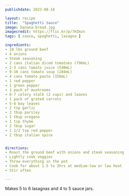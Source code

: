 ```yaml
---
publishdate: 2023-08-18

layout: recipe
title:  "Spaghetti Sauce"
image: banana-bread.jpg
imagecredit: https://flic.kr/p/7HZmzn
tags: [ sauce, spaghetti, lasagna ]

ingredients:
- 10 lbs ground beef
- 4 onions
- Steak seasoning
- 2 cans italian diced tomatoes (796mL)
- 2-3 cans tomato juice (540mL)
- 9-10 cans tomato soup (284mL)
- 4 cans tomato paste (156mL)
- 1 red pepper
- 1 green pepper
- 1 pack of mushrooms
- 6-7 celery stalk (2 cups) and leaves
- 1 pack of grated carrots
- 5-6 bay leaves
- 2 tsp garlic
- 2 tbsp parsley
- 1 tbsp oregano
- 1 tsp thyme
- 2 tbsp sugar
- 1 1/2 tsp red pepper
- 2 tbsp italian spice


directions:
- Roast the ground beef with onions and steak seasoning
- Lightly cook veggies
- Throw everything in the pot
- Cook for about 1.5 to 2hrs at medium-low or low heat
- Stir often

---
```


Makes 5 to 6 lasagnas and 4 to 5 sauce jars.

